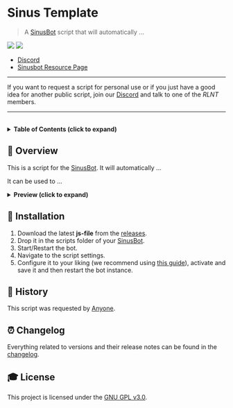 # **Sinus Template**

> A [SinusBot][sinus] script that will automatically ...

[![](https://forthebadge.com/images/badges/60-percent-of-the-time-works-every-time.svg)][resource-page]
[![](https://forthebadge.com/images/badges/made-with-javascript.svg)][resource-page]

- [Discord][discord]
- [Sinusbot Resource Page][resource-page]

---

If you want to request a script for personal use or if you just have a good idea for another public script, join our [Discord][discord] and talk to one of the *RLNT* members.

---

<br>

<!-- Table of Contents -->
<details>
    <summary>
        <strong>Table of Contents (click to expand)</strong>
    </summary>

- [**Sinus Template**](#sinus-template)
  - [**📑 Overview**](#-overview)
  - [**🔧 Installation**](#-installation)
  - [**📕 History**](#-history)
  - [**⏰ Changelog**](#-changelog)
  - [**🎓 License**](#-license)
</details>


## **📑 Overview**
This is a script for the [SinusBot][sinus]. It will automatically ...

It can be used to ...

<details>
    <summary>
        <strong>Preview (click to expand)</strong>
    </summary>

![preview](images/preview.png)
</details>


## **🔧 Installation**

1. Download the latest **js-file** from the [releases].
2. Drop it in the scripts folder of your [SinusBot][sinus].
3. Start/Restart the bot.
4. Navigate to the script settings.
5. Configure it to your liking (we recommend using [this guide][config-guide]), activate and save it and then restart the bot instance.


## **📕 History**
This script was requested by [Anyone][requester].


## **⏰ Changelog**
Everything related to versions and their release notes can be found in the [changelog].


## **🎓 License**
This project is licensed under the [GNU GPL v3.0][license].


<!-- Links -->
[sinus]: https://www.sinusbot.com/
[discord]: https://discordapp.com/invite/Q3qxws6
[resource-page]: https://forum.sinusbot.com/resources/todo
[releases]: https://github.com/RLNT/sinus-template/releases
[config-guide]: CONFIGURATION.md
[requester]: https://forum.sinusbot.com/members/anyone/
[changelog]: CHANGELOG.md
[license]: LICENSE.md

